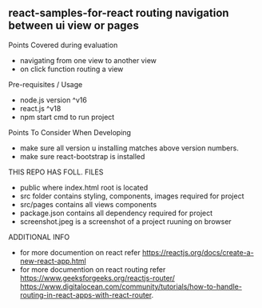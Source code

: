 ## react-samples-for-react routing  navigation between ui view or pages

Points Covered during evaluation
- navigating from one view to another view 
- on click function  routing a view 

Pre-requisites / Usage
-  node.js version ^v16 
-  react.js ^v18
-  npm  start cmd to run project 

Points To Consider When Developing
- make sure all version u installing matches above version numbers.
- make sure react-bootstrap is installed 

THIS REPO HAS FOLL. FILES
- public where index.html root is located 
- src folder contains styling, components, images required for project
- src/pages contains all views components
- package.json contains all dependency required for project 
- screenshot.jpeg is a screenshot of a project ruuning on browser 
     
ADDITIONAL INFO
- for more documention on react refer 
	https://reactjs.org/docs/create-a-new-react-app.html
- for more documention on react routing refer 
	https://www.geeksforgeeks.org/reactjs-router/
	https://www.digitalocean.com/community/tutorials/how-to-handle-routing-in-react-apps-with-react-router.
